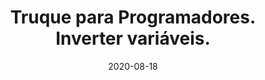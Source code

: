 ---
layout: page
title: "Truque para Programadores. Inverter variáveis."
date: 2020-08-18
type: video
description: Neste vídeo eu mostro como inverter variáveis sem usar uma variável temporária, usando XOR. Isso pode ser útil para sistemas embarcados ou aplicações que precisam de muita velocidade.
entry_number: 88
youtube_video_id: Wb18ARGcycY
repository: 0088-inverter-variaveis-xor
has_code: false
has_p5: false
tags: [Algoritmos,Inverter Variáveis, Xor, Xor Swap]
playlists: [Algoritmos]
permalink: /inverter-variaveis-xor/
---